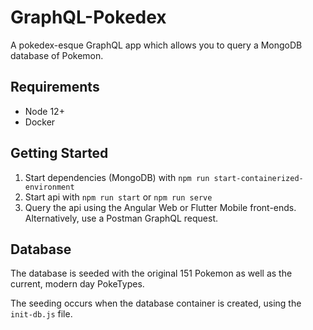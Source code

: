 # GraphQL-Pokedex
A pokedex-esque GraphQL app which allows you to query a MongoDB database of Pokemon.

## Requirements

- Node 12+
- Docker

## Getting Started

1. Start dependencies (MongoDB) with `npm run start-containerized-environment`
2. Start api with `npm run start` or `npm run serve`
3. Query the api using the Angular Web or Flutter Mobile front-ends. Alternatively, use a Postman GraphQL request.

## Database

The database is seeded with the original 151 Pokemon as well as the current, modern day PokeTypes.

The seeding occurs when the database container is created, using the `init-db.js` file.
